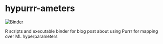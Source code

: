# hypurrr-ameters
[![Binder](https://mybinder.org/badge.svg)](https://mybinder.org/v2/gh/mrecos/hypurrr-ameters/master?filepath=RMD)

R scripts and executable binder for blog post about using Purrr for mapping over ML hyperparameters
